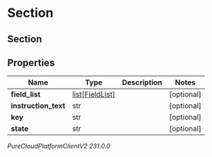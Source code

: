 # Section

## Section

## Properties

|Name | Type | Description | Notes|
|------------ | ------------- | ------------- | -------------|
| **field_list** | [list[FieldList]](FieldList) |  | [optional] |
| **instruction_text** | str |  | [optional] |
| **key** | str |  | [optional] |
| **state** | str |  | [optional] |



_PureCloudPlatformClientV2 231.0.0_
